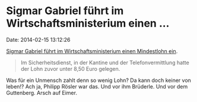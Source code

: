 Sigmar Gabriel führt im Wirtschaftsministerium einen \...
=========================================================

Date: 2014-02-15 13:12:26

[Sigmar Gabriel führt im Wirtschaftsministerium einen Mindestlohn
ein](http://spiegel.de/article.do?id=953529).

> Im Sicherheitsdienst, in der Kantine und der Telefonvermittlung hatte
> der Lohn zuvor unter 8,50 Euro gelegen.

Was für ein Unmensch zahlt denn so wenig Lohn? Da kann doch keiner von
leben!? Ach ja, Philipp Rösler war das. Und vor ihm Brüderle. Und vor
dem Guttenberg. Arsch auf Eimer.

